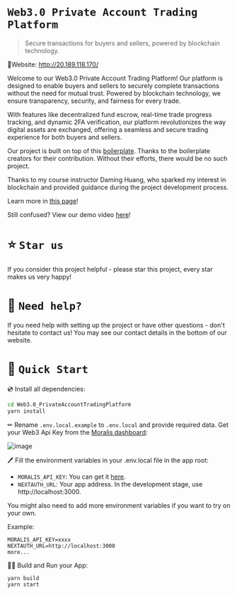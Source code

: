 # `Web3.0 Private Account Trading Platform`

> Secure transactions for buyers and sellers, powered by blockchain technology.

🚀Website: http://20.189.118.170/

Welcome to our Web3.0 Private Account Trading Platform! Our platform is designed to enable buyers and sellers to securely complete transactions without the need for mutual trust. Powered by blockchain technology, we ensure transparency, security, and fairness for every trade.

With features like decentralized fund escrow, real-time trade progress tracking, and dynamic 2FA verification, our platform revolutionizes the way digital assets are exchanged, offering a seamless and secure trading experience for both buyers and sellers.

Our project is built on top of this [boilerplate](https://github.com/ethereum-boilerplate/ethereum-boilerplate). Thanks to the boilerplate creators for their contribution. Without their efforts, there would be no such project.

Thanks to my course instructor Daming Huang, who sparked my interest in blockchain and provided guidance during the project development process.

Learn more in [this page](http://20.189.118.170/learn)!

Still confused? View our demo video [here](https://youtu.be/RdKVNA8678s)!

# ⭐️ `Star us`

If you consider this project helpful - please star this project, every star makes us very happy!

# 🤝 `Need help?`

If you need help with setting up the project or have other questions - don't hesitate to contact us!
You may see our contact details in the bottom of our website.

# 🚀 `Quick Start`


💿 Install all dependencies:

```sh
cd Web3.0_PrivateAccountTradingPlatform
yarn install
```

✏ Rename `.env.local.example` to `.env.local` and provide required data. Get your Web3 Api Key from the [Moralis dashboard](https://admin.moralis.io/):

![image](https://user-images.githubusercontent.com/78314301/186810270-7c365d43-ebb8-4546-a383-32983fbacef9.png)

🖊️ Fill the environment variables in your .env.local file in the app root:

- `MORALIS_API_KEY`: You can get it [here](https://admin.moralis.io/web3apis).
- `NEXTAUTH_URL`: Your app address. In the development stage, use http://localhost:3000.

You might also need to add more environment variables if you want to try on your own.

Example:

```
MORALIS_API_KEY=xxxx
NEXTAUTH_URL=http://localhost:3000
more...
```

🚴‍♂️ Build and Run your App:

```sh
yarn build
yarn start
```

